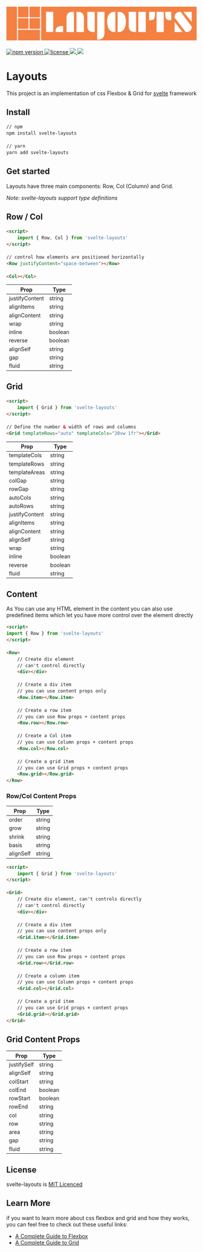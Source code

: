 <p>
	<img alt="LAYOUTS" src="./banner.png">
  <br>
  <br>
  <a href="https://www.npmjs.com/package/svelte-layouts">
    <img src="https://img.shields.io/npm/v/svelte-layouts.svg" alt="npm version">
  </a>
  <a href="https://github.com/ryu-man/layouts/blob/main/LICENSE">
    <img src="https://img.shields.io/npm/l/svelte.svg" alt="license">
  </a>
<a href="https://bundlephobia.com/result?p=svelte-layouts">
  <img src="https://img.shields.io/bundlephobia/min/svelte-layouts"/>
</a>
  <a href="https://bundlephobia.com/result?p=svelte-layouts">
    <img src="https://badgen.net/bundlephobia/minzip/svelte-layouts">
  </a>

</p>

# Layouts

This project is an implementation of css Flexbox & Grid for [svelte](https://svelte.dev/) framework

## Install

```bash
// npm
npm install svelte-layouts

// yarn
yarn add svelte-layouts
```

## Get started

Layouts have three main components: Row, Col (Column) and Grid.

_Note: svelte-layouts support type definitions_

## Row / Col

```html
<script>
    import { Row, Col } from 'svelte-layouts'
</script>

// control how elements are positioned horizontally
<Row justifyContent="space-between"></Row>

<Col></Col>
```

| Prop           | Type    |
| -------------- | ------- |
| justifyContent | string  |
| alignItems     | string  |
| alignContent   | string  |
| wrap           | string  |
| inline         | boolean |
| reverse        | boolean |
| alignSelf      | string  |
| gap            | string  |
| fluid          | string  |

## Grid

```html
<script>
    import { Grid } from 'svelte-layouts'
</script>

// Define the number & width of rows and columns
<Grid templateRows="auto" templateCols="20vw 1fr"></Grid>
```

| Prop           | Type    |
| -------------- | ------- |
| templateCols   | string  |
| templateRows   | string  |
| templateAreas  | string  |
| colGap         | string  |
| rowGap         | string  |
| autoCols       | string  |
| autoRows       | string  |
| justifyContent | string  |
| alignItems     | string  |
| alignContent   | string  |
| alignSelf      | string  |
| wrap           | string  |
| inline         | boolean |
| reverse        | boolean |
| fluid          | string  |

## Content

As You can use any HTML element in the content you can also use predefined items which let you have more control over the element directly

```html
<script>
import { Row } from 'svelte-layouts'
</script>

<Row>
    // Create div element
    // can't control directly
    <div></div>

    // Create a div item
    // you can use content props only
    <Row.item></Row.item>

    // Create a row item
    // you can use Row props + content props
    <Row.row></Row.row>

    // Create a Col item
    // you can use Column props + content props
    <Row.col></Row.col>

    // Create a grid item
    // you can use Grid props + content props
    <Row.grid></Row.grid>
</Row>
```

### Row/Col Content Props

| Prop      | Type   |
| --------- | ------ |
| order     | string |
| grow      | string |
| shrink    | string |
| basis     | string |
| alignSelf | string |

```html
<script>
    import { Grid } from 'svelte-layouts'
</script>

<Grid>
    // Create div element, can't controls directly
    // can't control directly
    <div></div>

    // Create a div item
    // you can use content props only
    <Grid.item></Grid.item>

    // Create a row item 
    // you can use Row props + content props
    <Grid.row></Grid.row>

    // Create a column item
    // you can use Column props + content props
    <Grid.col></Grid.col>

    // Create a grid item 
    // you can use Grid props + content props
    <Grid.grid></Grid.grid>
</Grid>
```

## Grid Content Props

| Prop        | Type    |
| ----------- | ------- |
| justifySelf | string  |
| alignSelf   | string  |
| colStart    | string  |
| colEnd      | boolean |
| rowStart    | boolean |
| rowEnd      | string  |
| col         | string  |
| row         | string  |
| area        | string  |
| gap         | string  |
| fluid       | string  |

## License

svelte-layouts is [MIT Licenced](./LICENSE)

## Learn More

if you want to learn more about css flexbox and grid and how they works, you can feel free to check out these useful links:

- [A Complete Guide to Flexbox](https://css-tricks.com/snippets/css/a-guide-to-flexbox/)
- [A Complete Guide to Grid](https://css-tricks.com/snippets/css/complete-guide-grid/)
  